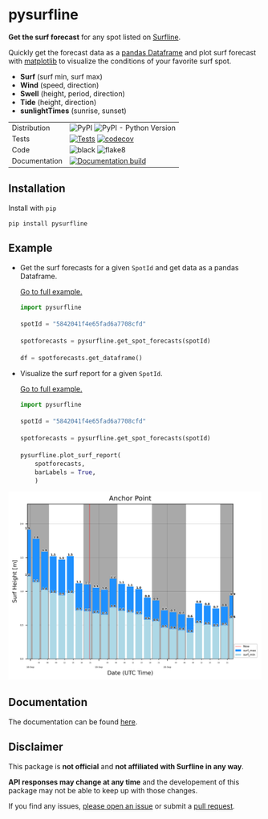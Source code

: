 # pysurfline

**Get the surf forecast** for any spot listed on [Surfline](https://www.surfline.com/).

Quickly get the forecast data as a [pandas Dataframe](https://pandas.pydata.org/docs/reference/api/pandas.DataFrame.html) and plot surf forecast with [matplotlib](https://matplotlib.org/stable/) to visualize the conditions of your favorite surf spot.

- **Surf** (surf min, surf max)
- **Wind** (speed, direction)
- **Swell** (height, period, direction)
- **Tide** (height, direction)
- **sunlightTimes** (sunrise, sunset)


| | |
| --- | --- |
| Distribution | ![PyPI](https://img.shields.io/pypi/v/pysurfline?color=blue) ![PyPI - Python Version](https://img.shields.io/pypi/pyversions/pysurfline)
|Tests| [![Tests](https://github.com/giocaizzi/pysurfline/actions/workflows/tests.yml/badge.svg?branch=main)](https://github.com/giocaizzi/pysurfline/actions/workflows/tests.yml) [![codecov](https://codecov.io/gh/giocaizzi/pysurfline/branch/main/graph/badge.svg?token=48CPYKM5BR)](https://codecov.io/gh/giocaizzi/pysurfline) |
| Code | ![black](https://img.shields.io/badge/code%20style-black-000000.svg) ![flake8](https://github.com/giocaizzi/pysurfline/actions/workflows/linting.yml/badge.svg?branch=main) |
| Documentation | [![Documentation build](https://github.com/giocaizzi/pysurfline/actions/workflows/documentation.yml/badge.svg?branch=gh-pages)](https://github.com/giocaizzi/pysurfline/actions/workflows/documentation.yml) |


## Installation

Install with `pip`
```
pip install pysurfline
```

## Example

- Get the surf forecasts for a given `SpotId` and get data as a pandas Dataframe.

    [Go to full example.](https://giocaizzi.github.io/pysurfline/examples/SpotForecast.html)

    ```python
    import pysurfline

    spotId = "5842041f4e65fad6a7708cfd"

    spotforecasts = pysurfline.get_spot_forecasts(spotId)

    df = spotforecasts.get_dataframe()
    ```

- Visualize the surf report for a given `SpotId`.

    [Go to full example.](https://giocaizzi.github.io/pysurfline/examples/SurfReport.html)

    ```python
    import pysurfline

    spotId = "5842041f4e65fad6a7708cfd"

    spotforecasts = pysurfline.get_spot_forecasts(spotId)

    pysurfline.plot_surf_report(
        spotforecasts,
        barLabels = True,
        )
    ```


![SurfReport plot](https://github.com/giocaizzi/pysurfline/blob/gh-pages/docsrc/source/images/surfreport_readme.png)

## Documentation

The documentation can be found [here](https://giocaizzi.github.io/pysurfline/).

## Disclaimer
This package is **not official** and **not affiliated with Surfline in any way**. 

**API responses may change at any time** and the developement of this package may not be able to keep up with those changes. 

If you find any issues, [please open an issue](https://github.com/giocaizzi/pysurfline/issues) or submit a [pull request](https://github.com/giocaizzi/pysurfline/pulls).